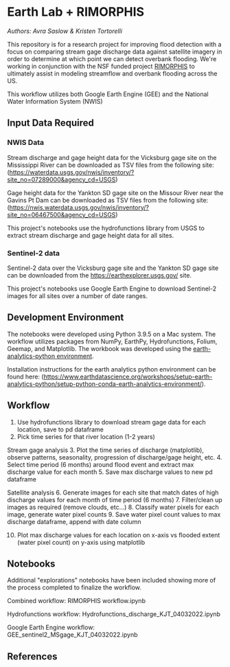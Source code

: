 
# Earth Lab + RIMORPHIS

_Authors: Avra Saslow & Kristen Tortorelli_

This repository is for a research project for improving flood detection with a focus on comparing stream gage discharge data against satellite imagery in order to determine at which point we can detect overbank flooding. We're working in conjunction with the NSF funded project [RIMORPHIS](https://rimorphis.org/) to ultimately assist in modeling streamflow and overbank flooding across the US.

This workflow utilizes both Google Earth Engine (GEE) and the National Water Information System (NWIS)

## Input Data Required

### NWIS Data
Stream discharge and gage height data for the Vicksburg gage site on the Mississippi River can be downloaded as TSV files from the following site: 
(https://waterdata.usgs.gov/nwis/inventory/?site_no=07289000&agency_cd=USGS)

Gage height data for the Yankton SD gage site on the Missour River near the Gavins Pt Dam can be downloaded as TSV files from the following site: 
(https://nwis.waterdata.usgs.gov/nwis/inventory/?site_no=06467500&agency_cd=USGS)

This project's notebooks use the hydrofunctions library from USGS to extract stream discharge and gage height data for all sites. 

### Sentinel-2 data

Sentinel-2 data over the Vicksburg gage site and the Yankton SD gage site can be downloaded from the https://earthexplorer.usgs.gov/ site. 

This project's notebooks use Google Earth Engine to download Sentinel-2 images for all sites over a number of date ranges. 

## Development Environment
The notebooks were developed using Python 3.9.5 on a Mac system. The workflow utilizes packages from NumPy, EarthPy, Hydrofunctions, Folium, Geemap, and Matplotlib. The workbook was developed using the [earth-analytics-python environment](https://github.com/earthlab/earth-analytics-python-env).

Installation instructions for the earth analytics python environment can be found here: (https://www.earthdatascience.org/workshops/setup-earth-analytics-python/setup-python-conda-earth-analytics-environment/).

## Workflow 

1. Use hydrofunctions library to download stream gage data for each location, save to pd dataframe
2. Pick time series for that river location (1-2 years)

Stream gage analysis
3. Plot the time series of discharge (matplotlib), observe patterns, seasonality, progression of discharge/gage height, etc.
4. Select time period (6  months) around flood event and extract max discharge value for each month
5. Save max discharge values to new pd dataframe

Satellite analysis
6. Generate images for each site that match dates of high discharge values for each month of time period (6 months)
7. Filter/clean up images as required (remove clouds, etc...)
8. Classify water pixels for each image, generate water pixel counts 
9. Save water pixel count values to max discharge dataframe, append with date column

10. Plot max discharge values for each location on x-axis vs flooded extent (water pixel count) on y-axis using matplotlib


## Notebooks
Additional "explorations" notebooks have been included showing more of the process completed to finalize the workflow.

Combined workflow: RIMORPHIS workflow.ipynb

Hydrofunctions workflow: Hydrofunctions_discharge_KJT_04032022.ipynb

Google Earth Engine workflow: GEE_sentinel2_MSgage_KJT_04032022.ipynb


## References

